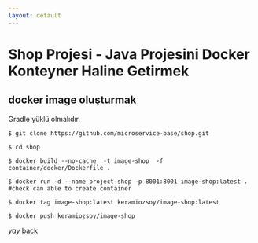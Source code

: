 ```yaml
---
layout: default
---
```

# Shop Projesi - Java Projesini Docker Konteyner Haline Getirmek


## docker image oluşturmak

Gradle yüklü olmalıdır.
```
$ git clone https://github.com/microservice-base/shop.git

$ cd shop 

$ docker build --no-cache  -t image-shop  -f container/docker/Dockerfile .

$ docker run -d --name project-shop -p 8001:8001 image-shop:latest .       #check can able to create container

$ docker tag image-shop:latest keramiozsoy/image-shop:latest

$ docker push keramiozsoy/image-shop

```

_yay_
[back](https://microservice-base.github.io/)
